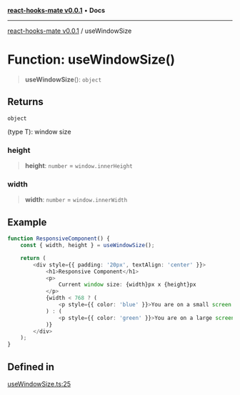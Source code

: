 [**react-hooks-mate v0.0.1**](../README.md) • **Docs**

***

[react-hooks-mate v0.0.1](../README.md) / useWindowSize

# Function: useWindowSize()

> **useWindowSize**(): `object`

## Returns

`object`

(type T): window size

### height

> **height**: `number` = `window.innerHeight`

### width

> **width**: `number` = `window.innerWidth`

## Example

```ts
function ResponsiveComponent() {
    const { width, height } = useWindowSize();

    return (
        <div style={{ padding: '20px', textAlign: 'center' }}>
            <h1>Responsive Component</h1>
            <p>
                Current window size: {width}px x {height}px
            </p>
            {width < 768 ? (
                <p style={{ color: 'blue' }}>You are on a small screen.</p>
            ) : (
                <p style={{ color: 'green' }}>You are on a large screen.</p>
            )}
        </div>
    );
}
```

## Defined in

[useWindowSize.ts:25](https://github.com/guestDI/hooks-mate/blob/0ad1be308e3346f5183d8e1751c6475fdf60889b/src/hooks/useWindowSize.ts#L25)
